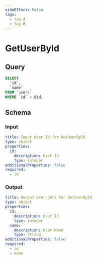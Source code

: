 ```yaml
---
sideEffort: False
tags:
  - tag A
  - tag B
---
```

# GetUserById

## Query

```sql template
SELECT
  `id`,
  `name`
FROM `users`
WHERE `id` = @id;
```

## Schema

### Input

```yaml input-schema
title: Input User Id for GetUserById
type: object
properties:
  id:
    description: User Id
    type: integer
additionalProperties: false
required:
  - id
```

### Output

```yaml output-schema
title: Output User Data for GetUserById
type: object
properties:
  id:
    description: User Id
    type: integer
  name:
    description: User Name
    type: string
additionalProperties: false
required:
  - id
  - name
```
